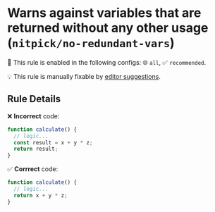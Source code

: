 # Warns against variables that are returned without any other usage (`nitpick/no-redundant-vars`)

💼 This rule is enabled in the following configs: 🌐 `all`, ✅ `recommended`.

💡 This rule is manually fixable by [editor suggestions](https://eslint.org/docs/latest/use/core-concepts#rule-suggestions).

<!-- end auto-generated rule header -->

## Rule Details

❌ **Incorrect** code:

```js
function calculate() {
  // logic...
  const result = x + y * z;
  return result;
}
```

✅ **Corrrect** code:

```js
function calculate() {
  // logic...
  return x + y * z;
}
```
